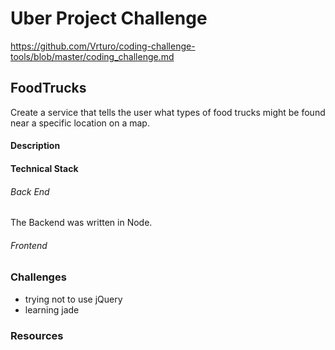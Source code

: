 # Uber Project Challenge
https://github.com/Vrturo/coding-challenge-tools/blob/master/coding_challenge.md

## FoodTrucks
Create a service that tells the user what types of food trucks might be found near a specific location on a map.

#### Description

#### Technical Stack

###### Back End

The Backend was written in Node.

###### Frontend


### Challenges
- trying not to use jQuery
- learning jade


### Resources
